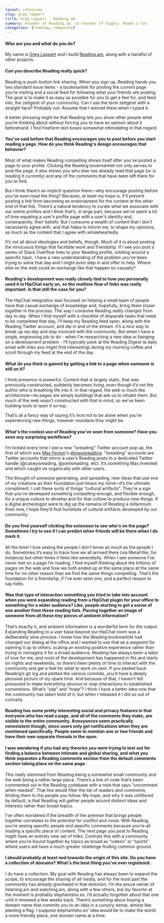 ```yaml
---
layout: interview
slug: greg.leppert
title: Greg Leppert - Reading.am
summary: Founder of Reading.am. Co-founder of Svpply. Reads a lot.
categories: [reading, community]
---
```


#### Who are you and what do you do?

My name is [Greg Leppert](http://twitter.com/leppert) and I build [Reading.am](http://reading.am), along with a handful of other projects.

#### Can you describe Reading really quick?

Reading is push-button link sharing. When you sign up, Reading hands you two standard issue items - a bookmarklet for posting the current page you’re visiting and a social feed for following what your friends are posting. The goal is to make it as easy as possible for you to get a feel for, and feed into, the zeitgeist of your community. Can I use the term zeitgeist with a straight face? Probably not. Assume that I winced there when I typed it.

A better phrasing might be that Reading lets you show other people what you’re thinking about without forcing you to have an opinion about it beforehand. I find freeform text boxes somewhat intimidating in that regard.

#### You've said before that Reading encourages you to post before you start reading a page. How do you think Reading's design encourages that behavior?

Most of what makes Reading compelling shows itself after you’ve posted a page to your profile. Clicking the Reading bookmarklet not only serves to post the page, it also shows you who else has already read that page (or is reading it currently) and any of the comments that have been left there for you to find.

But I think there’s an implicit question there—why encourage posting before you’ve even read the thing? Because, at least my hope is, it’ll prevent posting a link from becoming an endorsement for the content at the other end of that link. There’s a natural tendency to curate what we associate with our online profiles and I think that’s, in large part, because we’ve spent a lot of time equating a user’s profile page with a user’s identity and, consequently, their beliefs. But I consume a wealth of content that I don’t necessarily agree with, and that helps to inform me, to shape my opinions, as much as the content that I agree with wholeheartedly.

It’s not all about ideologies and beliefs, though. Much of it is about posting the innocuous things that facilitate work and friendship. If I see you post a series of Stack Overflow links to your Reading profile, orbiting around a specific topic, I have a new understanding of the problem you’ve been trying to solve that day and I might even step in and offer to help. Where else on the web could an exchange like that happen so casually?

#### Reading's development was really closely tied to how you personally used it in HipChat early on, so the realtime flow of links was really important. Is that still the case for you?

The HipChat integration was focused on helping a small team of people have that casual exchange of knowledge and, hopefully, bring them closer together in the process. The way I consume Reading really changes from day to day. When I find myself with a checklist of disparate tasks that need to be completed that day, I’ll keep my Reading feed open, along with the Reading Twitter account, and dip in and of the stream. It’s a nice way to break up my day and stay involved with the community. But when I have a single, engrossing job to do - when I’m researching a new idea or banging on a development problem - I’ll typically peck at the Reading Digest (a daily email with links you might find interesting) during my morning coffee and scroll through my feed at the end of the day.

#### What do you think is gained by getting a link to a page when someone is still on it?

I think presence is powerful. Content that is largely static, that was previously constructed, suddenly becomes living, even though it’s not the author who is breathing life into it. In that regard, the web is much like architecture—its pages are simply buildings that ask us to inhabit them. But much of the web wasn’t constructed with that in mind, so we’ve been building tools to layer it on top.

That’s all a fancy way of saying it’s nice not to be alone when you’re experiencing new things, however mundane they might be.

#### What's the coolest use of Reading you've seen from someone? Have you seen any surprising workflows?

I’m tickled every time I see a new "isreading" Twitter account pop up, the first of which was [Max Fenton](http://twitter.com/maxfenton)'s [@maxisreading](http://twitter.com/maxisreading). "isreading" accounts are Twitter accounts that mirror a user’s Reading posts to a dedicated Twitter handle (@caseyisreading, @joelisreading, etc). It’s something Max invented and which caught on organically with other users.

The thought of someone generating, and spreading, new ideas that use one of my creations as their foundation just blows my mind—it’s the ultimate compliment. I call these sorts of things “cultural artifacts”. They’re a sign that you’ve developed something compelling enough, and flexible enough, for a unique culture to develop and for that culture to produce new things. If a digital archeologist were to dig up the remains of Reading a millennium from now, I hope they’d find hundreds of cultural artifacts developed by our community.

#### Do you find yourself clicking the extension to see who's on the page? Sometimes I try to see if I can predict when friends will be there when I do mark it.

All the time! I love seeing the people I don’t know as much as the people I do. Sometimes it’s easy to trace how we all arrived there (via MetaFilter, for instance) but other times it feels like serendipity. When I see someone I’ve never met on a page I’m reading, I find myself thinking about the trillions of pages on the web and how we both ended up at the same place at the same time for no other reason than we find the same things compelling. That’s the foundation for a friendship, if I’ve ever seen one, and a perfect reason to say hello.

#### Was that type of interaction something you tried to take into account when you were expanding reading from a HipChat plugin for your office to something for a wider audience? Like, people starting to get a sense of one another from these reading lists. Piecing together an image of someone from all these tiny pieces of ambient information?

That’s exactly it, and ambient information is a wonderful term for the output. Expanding Reading to a user base beyond our HipChat room was a deliberately slow process. I knew how the Reading bookmarklet had changed our dialog at the office and I wanted to use that as a waypoint for opening it up to others, scaling an existing positive experience rather than trying to reimagine it for a broad audience. Reading has always been a labor of love for me, and most of the development has happened in fits and starts on nights and weekends, so there’s been plenty of time to interact with the community and get a feel for what to work on next. If you peeled back Reading’s git log and plotted the various commits, you’d have a deeply personal picture of my spare time. And because of that, I haven’t felt pressured to make everything obvious or map interactions to established conventions. What’s “yep” and “nope”? I think I have a better idea now that the community has taken hold of it, but when I released it I did so out of curiosity.

#### Reading has some pretty interesting social and privacy features in that everyone who has read a page, and all of the comments they make, are visible to the entire community. Annoyances seem practically nonexistent though, since users only get notifications when they are mentioned specifically. People seem to mention one or two friends and have their own separate threads in the open.

#### I was wondering if you had any theories you were trying to test out for finding a balance between intimate and global sharing, and what you think separates a Reading comments section from the default comments section taking place on the same page.

This really stemmed from Reading being a somewhat small community and the web being a rather large place. There’s a line of code that’s been commented out in the Reading codebase with a note that says “uncomment when needed”. That line would filter the list of readers and comments, limiting them to the people you follow. My hope, and why it was unfiltered by default, is that Reading will gather people around distinct ideas and interests rather than broad topics.

I’ve often wondered if the breadth of the premise that brings people together correlates to the potential for conflict and noise. With Reading, you’re seeing specific people and specific comments because you’re all reading a specific piece of content. The next page you post to Reading might have an entirely new set of folks. Contrast this with a community where you’re bound together by topics as broad as “videos” or “sports” where users will have a much greater challenge finding common ground.

#### I should probably at least nod towards the origin of this site. Do you have a collection of domains? What's the best thing you've ever registered.

I do have a collection. My goal with Reading has always been to expand the scope, to encourage the sharing of all media, and for the most part the community has already gravitated in that direction. I’m the proud owner of listening.am and watching.am, along with a few others, but my favorite at the moment is probably elephantsho.es. I’d actually forgotten about that one until it renewed a few weeks back. There’s something about buying a domain name that commits you to an idea in a cursory sense, almost like planting a flag. I suppose elephantsho.es’ idea would be to make the world a more friendly place, one domain name at a time.
